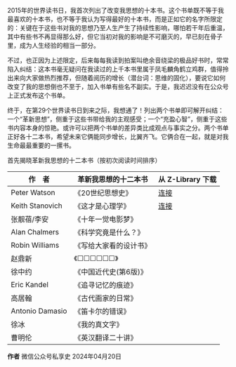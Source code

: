 2015年的世界读书日，我首次列出了改变我思想的十本书。这个书单既不等于我最喜欢的十本书，也不等于我认为写得最好的十本书，而是正如它的名字所限定的：关键在于这些书对我的思想乃至人生产生了持续性影响，哪怕若干年后重温，其中有些书不再显得那么好，但它当初对我的影响是不可磨灭的，早已刻在骨子里，成为人生经验的相当一部分。

不过，也正因为上述限定，后来每每我读到拍案叫绝余音绕梁的极品好书时，常常陷入纠结：这本书毫无疑问在我读过的上千本书里属于凤毛麟角鹤立鸡群，值得拎出来向大家做热烈推荐，但随着阅历的增长（潜台词：思维的固化），要说它如何改变了我的思想倒也不至于，加入书单有些名不副实。于是，我迟迟没有在公众号上正式发布这个书单。

终于，在第29个世界读书日到来之际，我想通了！列出两个书单即可解开纠结：一个“革新思想”，侧重于这些书带给我的主观感受；一个“充盈心智”，侧重于这些书内容本身的惊艳。或许可以把两个书单的差异类比成观点与事实之分。两个书单正好各十二本书，希望未来它俩能同步增长，比翼齐飞。它俩合在一起，就是对我生命最最重要的一摞书。

首先揭晓革新我思想的十二本书（按初次阅读时间排序）

作　者 | 革新我思想的十二本书 | 从 Z-Library 下载
-- | -- | --
Peter Watson | 《20世纪思想史》|  [连接](https://zh.singlelogin.re/book/5261238/329c95/)
Keith Stanovich | 《这才是心理学》| [连接](https://zh.singlelogin.re/book/21063513/7dd389/)
张靓蓓/李安 | 《十年一觉电影梦》
Alan Chalmers | 《科学究竟是什么？》
Robin Williams | 《写给大家看的设计书》
赵鼎新 | 《☐☐☐☐☐☐》
徐中约 | 《中国近代史(第6版)》
Eric Kandel | 《追寻记忆的痕迹》
高居翰 | 《古代画家的日常》
Antonio Damasio | 《笛卡尔的错误》
徐冰 | 《我的真文字》
曹明伦 | 《英汉翻译二十讲》

**作者** 微信公众号私享史 2024年04月20日

